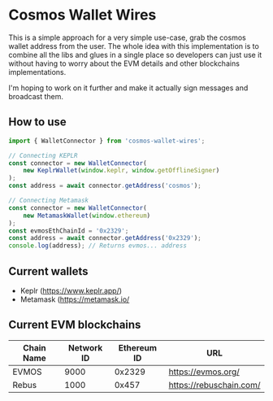 # Cosmos Wallet Wires

This is a simple approach for a very simple use-case, grab the cosmos wallet address from the user. The whole idea
with this implementation is to combine all the libs and glues in a single place so developers can just use it without
having to worry about the EVM details and other blockchains implementations.

I'm hoping to work on it further and make it actually sign messages and broadcast them.

## How to use

```js
import { WalletConnector } from 'cosmos-wallet-wires';

// Connecting KEPLR
const connector = new WalletConnector(
    new KeplrWallet(window.keplr, window.getOfflineSigner)
);
const address = await connector.getAddress('cosmos');

// Connecting Metamask
const connector = new WalletConnector(
    new MetamaskWallet(window.ethereum)
);
const evmosEthChainId = '0x2329';
const address = await connector.getAddress('0x2329');
console.log(address); // Returns evmos... address
```

## Current wallets

 - Keplr (https://www.keplr.app/)
 - Metamask (https://metamask.io/

## Current EVM blockchains

| Chain Name | Network ID | Ethereum ID | URL                     |
|------------|------------|-------------|-------------------------|
| EVMOS      | 9000       | 0x2329      | https://evmos.org/      |
| Rebus      | 1000       | 0x457       | https://rebuschain.com/ |